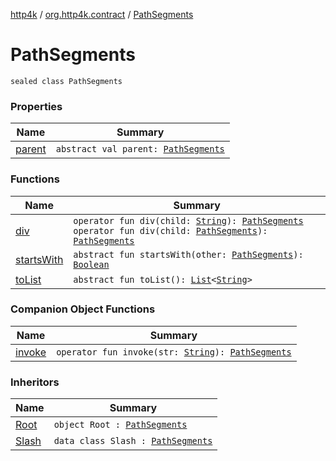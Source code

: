 [http4k](../../index.md) / [org.http4k.contract](../index.md) / [PathSegments](./index.md)

# PathSegments

`sealed class PathSegments`

### Properties

| Name | Summary |
|---|---|
| [parent](parent.md) | `abstract val parent: `[`PathSegments`](./index.md) |

### Functions

| Name | Summary |
|---|---|
| [div](div.md) | `operator fun div(child: `[`String`](https://kotlinlang.org/api/latest/jvm/stdlib/kotlin/-string/index.html)`): `[`PathSegments`](./index.md)<br>`operator fun div(child: `[`PathSegments`](./index.md)`): `[`PathSegments`](./index.md) |
| [startsWith](starts-with.md) | `abstract fun startsWith(other: `[`PathSegments`](./index.md)`): `[`Boolean`](https://kotlinlang.org/api/latest/jvm/stdlib/kotlin/-boolean/index.html) |
| [toList](to-list.md) | `abstract fun toList(): `[`List`](https://kotlinlang.org/api/latest/jvm/stdlib/kotlin.collections/-list/index.html)`<`[`String`](https://kotlinlang.org/api/latest/jvm/stdlib/kotlin/-string/index.html)`>` |

### Companion Object Functions

| Name | Summary |
|---|---|
| [invoke](invoke.md) | `operator fun invoke(str: `[`String`](https://kotlinlang.org/api/latest/jvm/stdlib/kotlin/-string/index.html)`): `[`PathSegments`](./index.md) |

### Inheritors

| Name | Summary |
|---|---|
| [Root](../-root/index.md) | `object Root : `[`PathSegments`](./index.md) |
| [Slash](../-slash/index.md) | `data class Slash : `[`PathSegments`](./index.md) |
